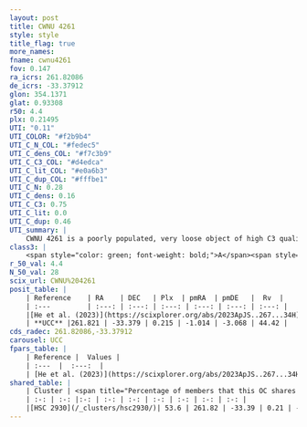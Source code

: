 ```yaml
---
layout: post
title: CWNU 4261
style: style
title_flag: true
more_names: 
fname: cwnu4261
fov: 0.147
ra_icrs: 261.82086
de_icrs: -33.37912
glon: 354.1371
glat: 0.93308
r50: 4.4
plx: 0.21495
UTI: "0.11"
UTI_COLOR: "#f2b9b4"
UTI_C_N_COL: "#fedec5"
UTI_C_dens_COL: "#f7c3b9"
UTI_C_C3_COL: "#d4edca"
UTI_C_lit_COL: "#e0a6b3"
UTI_C_dup_COL: "#fffbe1"
UTI_C_N: 0.28
UTI_C_dens: 0.16
UTI_C_C3: 0.75
UTI_C_lit: 0.0
UTI_C_dup: 0.46
UTI_summary: |
    CWNU 4261 is a poorly populated, very loose object of high C3 quality. It was recently reported in the literature.<br><br><span style="color: #99180f; font-weight: bold;">Warning: </span>This is possibly a duplicated object, which shares a significant percentage of members with at least one previously reported entry.
class3: |
    <span style="color: green; font-weight: bold;">A</span><span style="color: #FFC300; font-weight: bold;">B</span>
r_50_val: 4.4
N_50_val: 28
scix_url: CWNU%204261
posit_table: |
    | Reference    | RA    | DEC   | Plx  | pmRA  | pmDE   |  Rv  |
    | :---         | :---: | :---: | :---: | :---: | :---: | :---: |
    |[He et al. (2023)](https://scixplorer.org/abs/2023ApJS..267...34H) | 261.791 | -33.375 | 0.22 | -1.009 | -3.018 | -- |
    | **UCC** |261.821 | -33.379 | 0.215 | -1.014 | -3.068 | 44.42 | 
cds_radec: 261.82086,-33.37912
carousel: UCC
fpars_table: |
    | Reference |  Values |
    | :---  |  :---:  |
    | [He et al. (2023)](https://scixplorer.org/abs/2023ApJS..267...34H) | `A0=7.65, m-M=13.85, logA=6.7` |
shared_table: |
    | Cluster | <span title="Percentage of members that this OC shares with the ones listed">%</span>   | RA   | DEC   | Plx   | pmRA  | pmDE  | Rv | UTI |
    | :-: | :-: |:-: | :-: | :-: | :-: | :-: | :-: | :-: |
    |[HSC 2930](/_clusters/hsc2930/)| 53.6 | 261.82 | -33.39 | 0.21 | -1.02 | -3.01 | -- |0.3 |
---
```

